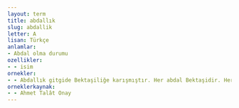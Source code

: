 ```yaml
---
layout: term
title: abdallık
slug: abdallik
letter: A
lisan: Türkçe
anlamlar:
- Abdal olma durumu
ozellikler:
- - isim
ornekler:
- - Abdallık gitgide Bektaşiliğe karışmıştır. Her abdal Bektaşidir. Her Bektaşi de az çok abdaldır.
orneklerkaynak:
- - Ahmet Talât Onay
---
```

